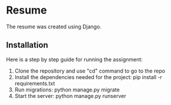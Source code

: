 # Resume

The resume was created using Django.

## Installation
Here is a step by step guide for running the assignment:

1. Clone the repository and use "cd" command to go to the repo
2. Install the dependencies needed for the project: pip install -r requirements.txt
3. Run migrations: python manage.py migrate
4. Start the server: python manage.py runserver
